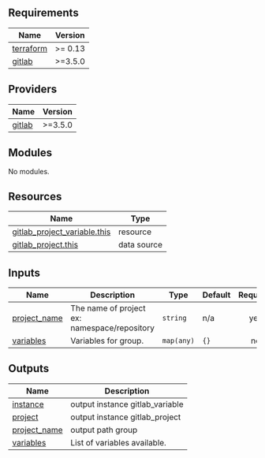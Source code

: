 <!-- BEGIN_TF_DOCS -->
## Requirements

| Name | Version |
|------|---------|
| <a name="requirement_terraform"></a> [terraform](#requirement\_terraform) | >= 0.13 |
| <a name="requirement_gitlab"></a> [gitlab](#requirement\_gitlab) | >=3.5.0 |

## Providers

| Name | Version |
|------|---------|
| <a name="provider_gitlab"></a> [gitlab](#provider\_gitlab) | >=3.5.0 |

## Modules

No modules.

## Resources

| Name | Type |
|------|------|
| [gitlab_project_variable.this](https://registry.terraform.io/providers/gitlabhq/gitlab/latest/docs/resources/project_variable) | resource |
| [gitlab_project.this](https://registry.terraform.io/providers/gitlabhq/gitlab/latest/docs/data-sources/project) | data source |

## Inputs

| Name | Description | Type | Default | Required |
|------|-------------|------|---------|:--------:|
| <a name="input_project_name"></a> [project\_name](#input\_project\_name) | The name of project ex: namespace/repository | `string` | n/a | yes |
| <a name="input_variables"></a> [variables](#input\_variables) | Variables for group. | `map(any)` | `{}` | no |

## Outputs

| Name | Description |
|------|-------------|
| <a name="output_instance"></a> [instance](#output\_instance) | output instance gitlab\_variable |
| <a name="output_project"></a> [project](#output\_project) | output instance gitlab\_project |
| <a name="output_project_name"></a> [project\_name](#output\_project\_name) | output path group |
| <a name="output_variables"></a> [variables](#output\_variables) | List of variables available. |
<!-- END_TF_DOCS -->